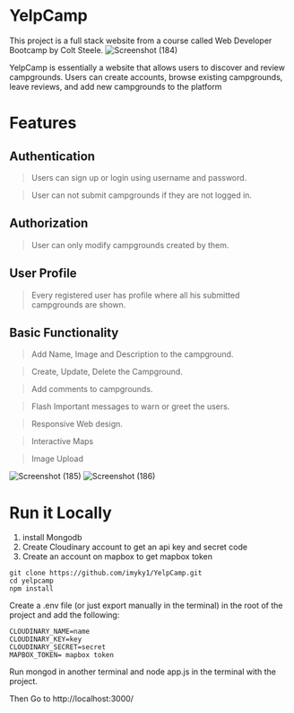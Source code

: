 # YelpCamp
This project is a full stack website from a course called Web Developer Bootcamp by Colt Steele.
![Screenshot (184)](https://github.com/imyky1/YelpCamp/assets/109689075/d7ce1698-e4f6-498b-9d92-b2c58fed3575)

YelpCamp is essentially a website that allows users to discover and review campgrounds.
Users can create accounts, browse existing campgrounds, leave reviews, and add new campgrounds to the platform
# Features
## Authentication
> Users can sign up or login using username and password.

> User can not submit campgrounds if they are not logged in.
## Authorization
> User can only modify campgrounds created by them.
## User Profile
> Every registered user has profile where all his submitted campgrounds are shown.
## Basic Functionality
> Add Name, Image and Description to the campground.

> Create, Update, Delete the Campground.

> Add comments to campgrounds.

> Flash Important messages to warn or greet the users.

> Responsive Web design.

>   Interactive Maps

> Image Upload

![Screenshot (185)](https://github.com/imyky1/YelpCamp/assets/109689075/e9d1bc1c-9354-41f6-9bbf-873358c0b76a)
![Screenshot (186)](https://github.com/imyky1/YelpCamp/assets/109689075/465d4dfa-1b9b-48fd-8aac-090d76b30a82)

# Run it Locally
1. install Mongodb
2. Create Cloudinary account to get an api key and secret code
3. Create an account on mapbox to get mapbox token

```
git clone https://github.com/imyky1/YelpCamp.git
cd yelpcamp
npm install
```
Create a .env file (or just export manually in the terminal) in the root of the project and add the following:
```
CLOUDINARY_NAME=name
CLOUDINARY_KEY=key
CLOUDINARY_SECRET=secret
MAPBOX_TOKEN= mapbox token
```
Run mongod in another terminal and node app.js in the terminal with the project.

Then Go to http://localhost:3000/


